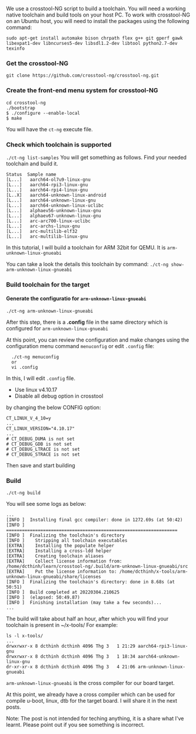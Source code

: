 We use a crosstool-NG script to build a toolchain.
You will need a working native toolchain and build tools on your
host PC. To work with crosstool-NG on an Ubuntu host, you will need to install the
packages using the following command:

`sudo apt-get install automake bison chrpath flex g++ git gperf gawk libexpat1-dev libncurses5-dev libsdl1.2-dev libtool python2.7-dev texinfo`

### Get the crosstool-NG
`git clone https://github.com/crosstool-ng/crosstool-ng.git`

### Create the front-end menu system for crosstool-NG
```
cd crosstool-ng
./bootstrap
$ ./configure --enable-local
$ make
```
You will have the `ct-ng` execute file.

### Check which toolchain is supported 
`./ct-ng list-samples`
You will get something as follows. Find your needed toolchain and build it.
```
Status  Sample name
[L...]   aarch64-ol7u9-linux-gnu
[L...]   aarch64-rpi3-linux-gnu
[L...]   aarch64-rpi4-linux-gnu
[L..X]   aarch64-unknown-linux-android
[L...]   aarch64-unknown-linux-gnu
[L...]   aarch64-unknown-linux-uclibc
[L...]   alphaev56-unknown-linux-gnu
[L...]   alphaev67-unknown-linux-gnu
[L...]   arc-arc700-linux-uclibc
[L...]   arc-archs-linux-gnu
[L...]   arc-multilib-elf32
[L...]   arc-multilib-linux-gnu
```

In this tutorial, I will build a toolchain for ARM 32bit for QEMU. It is `arm-unknown-linux-gnueabi`

You can take a look the details this toolchain by command:
`./ct-ng show-arm-unknown-linux-gnueabi`

### Build toolchain for the target
#### Generate the configuratio for `arm-unknown-linux-gnueabi`
`./ct-ng arm-unknown-linux-gnueabi`

After this step, there is a **.config** file in the same directory which is configured for `arm-unknown-linux-gnueabi`

At this point, you can review the configuration and make changes using the configuration menu command `menuconfig` or edit `.config` file:
```
  ./ct-ng menuconfig
  or
  vi .config
```
In this, I will edit `.config` file.
- Use linux v4.10.17
- Disable all debug option in crosstool

by changing the below CONFIG option:
```
CT_LINUX_V_4_10=y
...
CT_LINUX_VERSION="4.10.17"
...
# CT_DEBUG_DUMA is not set
# CT_DEBUG_GDB is not set
# CT_DEBUG_LTRACE is not set
# CT_DEBUG_STRACE is not set
```



Then save and start building

### Build
`./ct-ng build`

You will see some logs as below:
```
...
[INFO ]  Installing final gcc compiler: done in 1272.69s (at 50:42)
[INFO ]  =================================================================
[INFO ]  Finalizing the toolchain's directory
[INFO ]    Stripping all toolchain executables
[EXTRA]    Installing the populate helper
[EXTRA]    Installing a cross-ldd helper
[EXTRA]    Creating toolchain aliases
[EXTRA]    Collect license information from: /home/dcthinh/learn/crosstool-ng/.build/arm-unknown-linux-gnueabi/src
[EXTRA]    Put the license information to: /home/dcthinh/x-tools/arm-unknown-linux-gnueabi/share/licenses
[INFO ]  Finalizing the toolchain's directory: done in 8.68s (at 50:51)
[INFO ]  Build completed at 20220304.210625
[INFO ]  (elapsed: 50:49.87)
[INFO ]  Finishing installation (may take a few seconds)...
...
```

The build will take about half an hour, after which you will find your toolchain is present in ~/x-tools/
For example:
```
ls -l x-tools/
...
drwxrwxr-x 8 dcthinh dcthinh 4096 Thg 3   1 21:29 aarch64-rpi3-linux-gnu
drwxrwxr-x 8 dcthinh dcthinh 4096 Thg 3   1 18:34 aarch64-unknown-linux-gnu
dr-xr-xr-x 8 dcthinh dcthinh 4096 Thg 3   4 21:06 arm-unknown-linux-gnueabi
```

`arm-unknown-linux-gnueabi` is the cross compiler for our board target.

At this point, we already have a cross compiler which can be used for compile u-boot, linux, dtb for the target board. I will share it in the next posts.

Note: The post is not intended for teching anything, it is a share what I've learnt. Please point out if you see something is incorrect.
